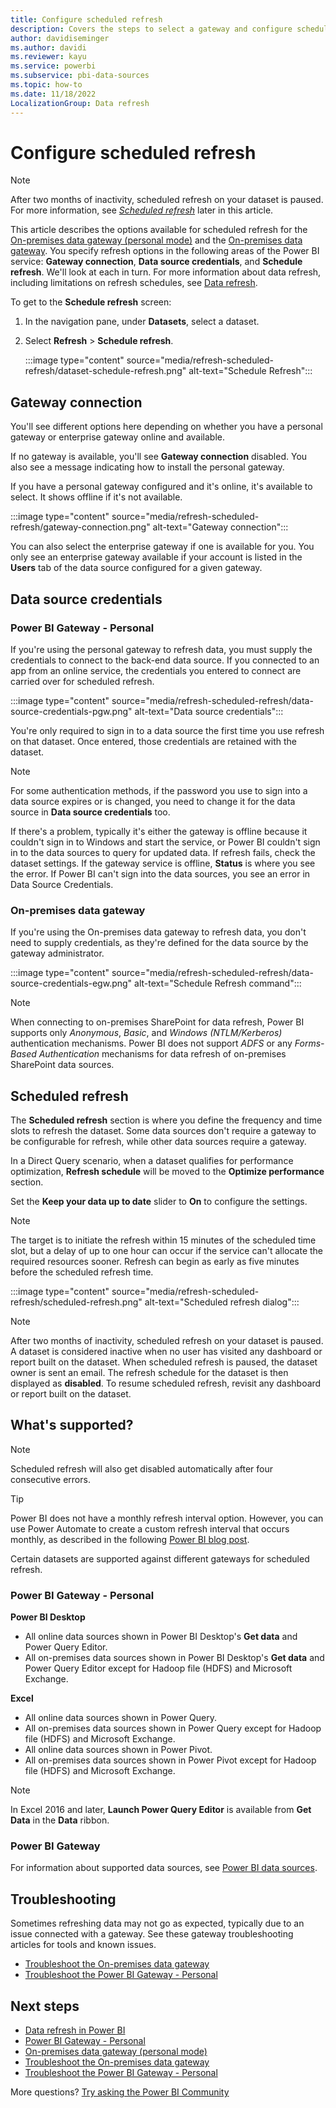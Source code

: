 ```yaml
---
title: Configure scheduled refresh
description: Covers the steps to select a gateway and configure scheduled refresh.
author: davidiseminger
ms.author: davidi
ms.reviewer: kayu
ms.service: powerbi
ms.subservice: pbi-data-sources
ms.topic: how-to
ms.date: 11/18/2022
LocalizationGroup: Data refresh
---
```


# Configure scheduled refresh

>[!NOTE]
>After two months of inactivity, scheduled refresh on your dataset is paused. For more information, see [*Scheduled refresh*](#scheduled-refresh) later in this article.

This article describes the options available for scheduled refresh for the [On-premises data gateway (personal mode)](service-gateway-personal-mode.md) and the [On-premises data gateway](service-gateway-onprem.md). You specify refresh options in the following areas of the Power BI service: **Gateway connection**, **Data source credentials**, and **Schedule refresh**. We'll look at each in turn. For more information about data refresh, including limitations on refresh schedules, see [Data refresh](refresh-data.md#data-refresh).

To get to the **Schedule refresh** screen:

1. In the navigation pane, under **Datasets**, select a dataset.

1. Select **Refresh** > **Schedule refresh**.

    :::image type="content" source="media/refresh-scheduled-refresh/dataset-schedule-refresh.png" alt-text="Schedule Refresh":::

## Gateway connection

You'll see different options here depending on whether you have a personal gateway or enterprise gateway online and available.

If no gateway is available, you'll see **Gateway connection** disabled. You also see a message indicating how to install the personal gateway.

If you have a personal gateway configured and it's online, it's available to select. It shows offline if it's not available.

:::image type="content" source="media/refresh-scheduled-refresh/gateway-connection.png" alt-text="Gateway connection":::

You can also select the enterprise gateway if one is available for you. You only see an enterprise gateway available if your account is listed in the **Users** tab of the data source configured for a given gateway.

## Data source credentials

### Power BI Gateway - Personal

If you're using the personal gateway to refresh data, you must supply the credentials to connect to the back-end data source. If you connected to an app from an online service, the credentials you entered to connect are carried over for scheduled refresh.

:::image type="content" source="media/refresh-scheduled-refresh/data-source-credentials-pgw.png" alt-text="Data source credentials":::

You're only required to sign in to a data source the first time you use refresh on that dataset. Once entered, those credentials are retained with the dataset.

> [!NOTE]
> For some authentication methods, if the password you use to sign into a data source expires or is changed, you need to change it for the data source in **Data source credentials** too.

If there's a problem, typically it's either the gateway is offline because it couldn't sign in to Windows and start the service, or Power BI couldn't sign in to the data sources to query for updated data. If refresh fails, check the dataset settings. If the gateway service is offline, **Status** is where you see the error. If Power BI can't sign into the data sources, you see an error in Data Source Credentials.

### On-premises data gateway

If you're using the On-premises data gateway to refresh data, you don't need to supply credentials, as they're defined for the data source by the gateway administrator.

:::image type="content" source="media/refresh-scheduled-refresh/data-source-credentials-egw.png" alt-text="Schedule Refresh command":::

> [!NOTE]
> When connecting to on-premises SharePoint for data refresh, Power BI supports only *Anonymous*, *Basic*, and *Windows (NTLM/Kerberos)* authentication mechanisms. Power BI does not support *ADFS* or any *Forms-Based Authentication* mechanisms for data refresh of on-premises SharePoint data sources.

## Scheduled refresh

The **Scheduled refresh** section is where you define the frequency and time slots to refresh the dataset. Some data sources don't require a gateway to be configurable for refresh, while other data sources require a gateway.

In a Direct Query scenario, when a dataset qualifies for performance optimization, **Refresh schedule** will be moved to the **Optimize performance** section.

Set the **Keep your data up to date** slider to **On** to configure the settings.

> [!NOTE]
> The target is to initiate the refresh within 15 minutes of the scheduled time slot, but a delay of up to one hour can occur if the service can't allocate the required resources sooner. Refresh can begin as early as five minutes before the scheduled refresh time. 

:::image type="content" source="media/refresh-scheduled-refresh/scheduled-refresh.png" alt-text="Scheduled refresh dialog":::

> [!NOTE]
> After two months of inactivity, scheduled refresh on your dataset is paused. A dataset is considered inactive when no user has visited any dashboard or report built on the dataset. When scheduled refresh is paused, the dataset owner is sent an email. The refresh schedule for the dataset is then displayed as **disabled**. To resume scheduled refresh, revisit any dashboard or report built on the dataset.

## What's supported?

> [!NOTE]
> Scheduled refresh will also get disabled automatically after four consecutive errors.

> [!TIP]
> Power BI does not have a monthly refresh interval option. However, you can use Power Automate to create a custom refresh interval that occurs monthly, as described in the following [Power BI blog post](https://powerbi.microsoft.com/blog/refresh-your-power-bi-dataset-using-microsoft-flow/). 


Certain datasets are supported against different gateways for scheduled refresh. 

### Power BI Gateway - Personal

**Power BI Desktop**

* All online data sources shown in Power BI Desktop's **Get data** and Power Query Editor.
* All on-premises data sources shown in Power BI Desktop's **Get data** and Power Query Editor except for Hadoop file (HDFS) and Microsoft Exchange.

**Excel**

* All online data sources shown in Power Query.
* All on-premises data sources shown in Power Query except for Hadoop file (HDFS) and Microsoft Exchange.
* All online data sources shown in Power Pivot.
* All on-premises data sources shown in Power Pivot except for Hadoop file (HDFS) and Microsoft Exchange.

> [!NOTE]
> In Excel 2016 and later, **Launch Power Query Editor** is available from **Get Data** in the **Data** ribbon.

### Power BI Gateway

For information about supported data sources, see [Power BI data sources](power-bi-data-sources.md).

## Troubleshooting

Sometimes refreshing data may not go as expected, typically due to an issue connected with a gateway. See these gateway troubleshooting articles for tools and known issues.

- [Troubleshoot the On-premises data gateway](service-gateway-onprem-tshoot.md)
- [Troubleshoot the Power BI Gateway - Personal](service-admin-troubleshooting-power-bi-personal-gateway.md)

## Next steps

- [Data refresh in Power BI](refresh-data.md)  
- [Power BI Gateway - Personal](service-gateway-personal-mode.md)  
- [On-premises data gateway (personal mode)](service-gateway-onprem.md)  
- [Troubleshoot the On-premises data gateway](service-gateway-onprem-tshoot.md)  
- [Troubleshoot the Power BI Gateway - Personal](service-admin-troubleshooting-power-bi-personal-gateway.md)  

More questions? [Try asking the Power BI Community](https://community.powerbi.com/)

